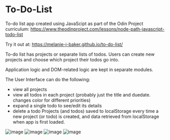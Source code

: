 # To-Do-List

To-do list app created using JavaScipt as part of the Odin Project curriculum: https://www.theodinproject.com/lessons/node-path-javascript-todo-list

Try it out at:
https://melanie-j-baker.github.io/to-do-list/

To-do list has projects or separate lists of todos. Users can create new projects and choose which project their todos go into.

Application logic and DOM-related logic are kept in separate modules.

The User Interface can do the following:

- view all projects
- view all todos in each project (probably just the title and duedate. changes color for different priorities)
- expand a single todo to see/edit its details
- delete a todo
Projects (and todos) saved to localStorage every time a new project (or todo) is created, and data retrieved from localStorage when app is first loaded.

![image](https://github.com/Melanie-J-Baker/To-Do-List/assets/104843873/d8204367-4af0-4657-b96a-d70dc44fa0a1)
![image](https://github.com/Melanie-J-Baker/To-Do-List/assets/104843873/89428405-4ea3-41d4-a31a-5c1a8b235cba)
![image](https://github.com/Melanie-J-Baker/To-Do-List/assets/104843873/7f9c4e4f-75bd-45a1-8d07-786ccdcfafbe)
![image](https://github.com/Melanie-J-Baker/To-Do-List/assets/104843873/8a7178ce-a2eb-4a9e-bc39-4a2d788d05c3)
